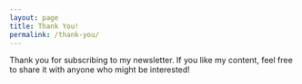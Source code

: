 ```yaml
---
layout: page
title: Thank You!
permalink: /thank-you/
---
```


Thank you for subscribing to my newsletter. If you like my content, feel free to share it with anyone who might be interested!